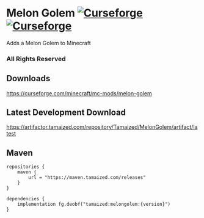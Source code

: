 # Melon Golem [![Curseforge](http://cf.way2muchnoise.eu/full_279420_downloads.svg)](https://curseforge.com/minecraft/mc-mods/melon-golem) [![Curseforge](http://cf.way2muchnoise.eu/versions/For%20MC_279420_all.svg)](https://curseforge.com/minecraft/mc-mods/melon-golem)

Adds a Melon Golem to Minecraft

### All Rights Reserved

## Downloads
https://curseforge.com/minecraft/mc-mods/melon-golem

## Latest Development Download
https://artifactor.tamaized.com/repository/Tamaized/MelonGolem/artifact/latest

## Maven
```
repositories {
    maven {
        url = "https://maven.tamaized.com/releases"
    }
}

dependencies {
    implementation fg.deobf("tamaized:melongolem:{version}")
}
```
